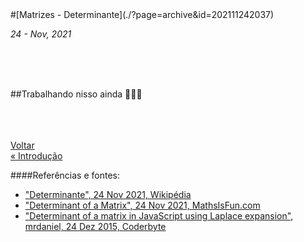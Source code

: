 <div markdown="1" class="capa" style="background-image: url(%PUBLIC_URL%/assets/images/001.jpg);">
#[Matrizes - Determinante](./?page=archive&id=202111242037)
</div>

*24 - Nov, 2021*

<br/>
<br/>
<br/>

##Trabalhando nisso ainda 👨🏽‍💻

<br/>
<br/>
<br/>

<div class="btn-page">
    <div class="btn-page-prev"><a href="./?page=archive&id=202111211452">
        <div class="btn-page-sublabel">Voltar</div>
        <div class="btn-page-label">« Introdução</div>
    </a></div>
    <div class="btn-page-next"></div>
</div>

####Referências e fontes:

* ["Determinante", 24 Nov 2021, Wikipédia](https://pt.wikipedia.org/wiki/Determinante)
* ["Determinant of a Matrix", 24 Nov 2021, MathsIsFun.com](https://www.mathsisfun.com/algebra/matrix-determinant.html)
* ["Determinant of a matrix in JavaScript using Laplace expansion", mrdaniel, 24 Dez 2015, Coderbyte](https://coderbyte.com/tutorial/determinant-of-a-matrix-in-javascript-using-laplace-expansion)